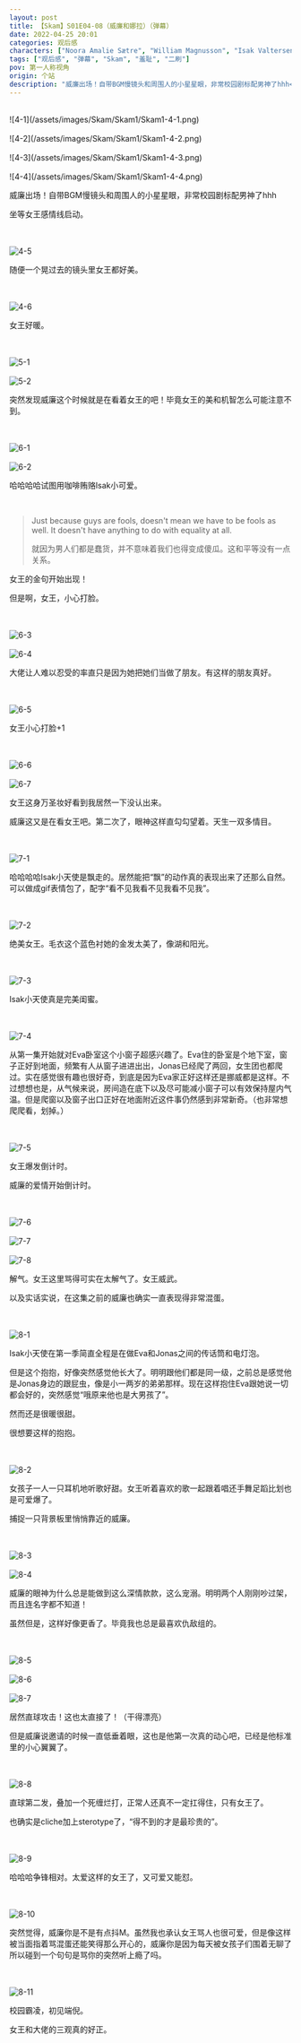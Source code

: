 ```yaml
---
layout: post
title: 【Skam】S01E04-08（威廉和娜拉）（弹幕）
date: 2022-04-25 20:01
categories: 观后感
characters: ["Noora Amalie Sætre", "William Magnusson", "Isak Valtersen"]
tags: ["观后感", "弹幕", "Skam", "羞耻", "二刷"]
pov: 第一人称视角
origin: 个站
description: "威廉出场！自带BGM慢镜头和周围人的小星星眼，非常校园剧标配男神了hhh<br>坐等女王感情线启动。<br>“就因为男人们都是蠢货，并不意味着我们也得变成傻瓜。这和平等没有一点关系。”"
---
```


<br>
![4-1](/assets/images/Skam/Skam1/Skam1-4-1.png)
<br><br>
![4-2](/assets/images/Skam/Skam1/Skam1-4-2.png)
<br><br>
![4-3](/assets/images/Skam/Skam1/Skam1-4-3.png)
<br><br>
![4-4](/assets/images/Skam/Skam1/Skam1-4-4.png)
<br>

威廉出场！自带BGM慢镜头和周围人的小星星眼，非常校园剧标配男神了hhh

坐等女王感情线启动。

<br><br>
![4-5](/assets/images/Skam/Skam1/Skam1-4-5.png)
<br>

随便一个晃过去的镜头里女王都好美。

<br><br>
![4-6](/assets/images/Skam/Skam1/Skam1-4-6.png)
<br>

女王好暖。

<br><br>
![5-1](/assets/images/Skam/Skam1/Skam1-5-1.png)
<br><br>
![5-2](/assets/images/Skam/Skam1/Skam1-5-2.png)
<br>

突然发现威廉这个时候就是在看着女王的吧！毕竟女王的美和机智怎么可能注意不到。

<br><br>
![6-1](/assets/images/Skam/Skam1/Skam1-6-1.png)
<br><br>
![6-2](/assets/images/Skam/Skam1/Skam1-6-2.png)
<br>

哈哈哈哈试图用咖啡贿赂Isak小可爱。

<br>

> Just because guys are fools, doesn't mean we have to be fools as well. It doesn't have anything to do with equality at all.
> 
> 就因为男人们都是蠢货，并不意味着我们也得变成傻瓜。这和平等没有一点关系。

女王的金句开始出现！

但是啊，女王，小心打脸。

<br><br>
![6-3](/assets/images/Skam/Skam1/Skam1-6-3.png)
<br><br>
![6-4](/assets/images/Skam/Skam1/Skam1-6-4.png)
<br>

大佬让人难以忍受的率直只是因为她把她们当做了朋友。有这样的朋友真好。

<br><br>
![6-5](/assets/images/Skam/Skam1/Skam1-6-5.png)
<br>

女王小心打脸+1

<br><br>
![6-6](/assets/images/Skam/Skam1/Skam1-6-6.png)
<br><br>
![6-7](/assets/images/Skam/Skam1/Skam1-6-7.png)
<br>

女王这身万圣妆好看到我居然一下没认出来。

威廉这又是在看女王吧。第二次了，眼神这样直勾勾望着。天生一双多情目。

<br><br>
![7-1](/assets/images/Skam/Skam1/Skam1-7-1.png)
<br>

哈哈哈哈Isak小天使是飘走的。居然能把“飘”的动作真的表现出来了还那么自然。可以做成gif表情包了，配字“看不见我看不见我看不见我”。

<br><br>
![7-2](/assets/images/Skam/Skam1/Skam1-7-2.png)
<br>

绝美女王。毛衣这个蓝色衬她的金发太美了，像湖和阳光。

<br><br>
![7-3](/assets/images/Skam/Skam1/Skam1-7-3.png)
<br>

Isak小天使真是完美闺蜜。

<br><br>
![7-4](/assets/images/Skam/Skam1/Skam1-7-4.png)
<br>

从第一集开始就对Eva卧室这个小窗子超感兴趣了。Eva住的卧室是个地下室，窗子正好到地面，频繁有人从窗子进进出出，Jonas已经爬了两回，女生团也都爬过。实在感觉很有趣也很好奇，到底是因为Eva家正好这样还是挪威都是这样。不过想想也是，从气候来说，房间造在底下以及尽可能减小窗子可以有效保持屋内气温。但是爬窗以及窗子出口正好在地面附近这件事仍然感到非常新奇。（也非常想爬爬看，划掉。）

<br><br>
![7-5](/assets/images/Skam/Skam1/Skam1-7-5.png)
<br>

女王爆发倒计时。

威廉的爱情开始倒计时。

<br><br>
![7-6](/assets/images/Skam/Skam1/Skam1-7-6.png)
<br><br>
![7-7](/assets/images/Skam/Skam1/Skam1-7-7.png)
<br><br>
![7-8](/assets/images/Skam/Skam1/Skam1-7-8.png)
<br>

解气。女王这里骂得可实在太解气了。女王威武。

以及实话实说，在这集之前的威廉也确实一直表现得非常混蛋。

<br><br>
![8-1](/assets/images/Skam/Skam1/Skam1-8-1.png)
<br>

Isak小天使在第一季简直全程是在做Eva和Jonas之间的传话筒和电灯泡。

但是这个抱抱，好像突然感觉他长大了。明明跟他们都是同一级，之前总是感觉他是Jonas身边的跟屁虫，像是小一两岁的弟弟那样。现在这样抱住Eva跟她说一切都会好的，突然感觉“哦原来他也是大男孩了”。

然而还是很暖很甜。

很想要这样的抱抱。

<br><br>
![8-2](/assets/images/Skam/Skam1/Skam1-8-2.png)
<br>

女孩子一人一只耳机地听歌好甜。女王听着喜欢的歌一起跟着唱还手舞足蹈比划也是可爱爆了。

捕捉一只背景板里悄悄靠近的威廉。

<br><br>
![8-3](/assets/images/Skam/Skam1/Skam1-8-3.png)
<br><br>
![8-4](/assets/images/Skam/Skam1/Skam1-8-4.png)
<br>

威廉的眼神为什么总是能做到这么深情款款，这么宠溺。明明两个人刚刚吵过架，而且连名字都不知道！

虽然但是，这样好像更香了。毕竟我也总是最喜欢仇敌组的。

<br><br>
![8-5](/assets/images/Skam/Skam1/Skam1-8-5.png)
<br><br>
![8-6](/assets/images/Skam/Skam1/Skam1-8-6.png)
<br><br>
![8-7](/assets/images/Skam/Skam1/Skam1-8-7.png)
<br>

居然直球攻击！这也太直接了！（干得漂亮）

但是威廉说邀请的时候一直低垂着眼，这也是他第一次真的动心吧，已经是他标准里的小心翼翼了。

<br><br>
![8-8](/assets/images/Skam/Skam1/Skam1-8-8.png)
<br>

直球第二发，叠加一个死缠烂打，正常人还真不一定扛得住，只有女王了。

也确实是cliche加上sterotype了，“得不到的才是最珍贵的”。

<br><br>
![8-9](/assets/images/Skam/Skam1/Skam1-8-9.png)
<br>

哈哈哈争锋相对。太爱这样的女王了，又可爱又能怼。

<br><br>
![8-10](/assets/images/Skam/Skam1/Skam1-8-10.png)
<br>

突然觉得，威廉你是不是有点抖M。虽然我也承认女王骂人也很可爱，但是像这样被当面指着骂混蛋还能笑得那么开心的，威廉你是因为每天被女孩子们围着无聊了所以碰到一个句句是骂你的突然听上瘾了吗。

<br><br>
![8-11](/assets/images/Skam/Skam1/Skam1-8-11.png)
<br>

校园霸凌，初见端倪。

女王和大佬的三观真的好正。
